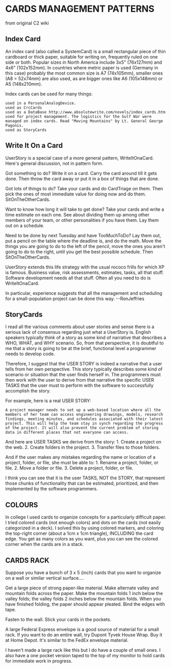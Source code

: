 # CARDS MANAGEMENT PATTERNS

from original C2 wiki

## Index Card
An index card (also called a SystemCard) is a small rectangular piece of thin cardboard or thick paper, suitable for writing on, frequently ruled on one side or both. Popular sizes in North America include 3x5" (76x127mm) and 4x6" (102x152mm). In countries where metric paper is used (Germany in this case) probably the most common size is A7 (74x105mm), smaller ones (A8 = 52x74mm) are also used, as are bigger ones like A6 (105x148mm) or A5 (148x210mm).

Index cards can be used for many things:

    used in a PersonalAnalogDevice.
    used as CrcCards
    used as a DataBase http://www.absolutewrite.com/novels/index_cards.htm
    used for project management. The logistics for the Gulf War were managed on index cards. Read "Moving Mountains" by Lt. General George Pagonis.
    used as StoryCards 

## Write It On a Card
UserStory is a special case of a more general pattern, WriteItOnaCard. Here's general discussion, not in pattern form.

Got something to do? Write it on a card. Carry the card around till it gets done. Then throw the card away or put it in a box of things that are done.

Got lots of things to do? Take your cards and do CardTriage on them. Then pick the ones of most immediate value for doing now and do them. SitOnTheOtherCards.

Want to know how long it will take to get done? Take your cards and write a time estimate on each one. See about dividing them up among other members of your team, or other personalities if you have them. Lay them out on a schedule.

Need to be done by next Tuesday and have TooMuchToDo? Lay them out, put a pencil on the table where the deadline is, and do the math. Move the things you are going to do to the left of the pencil, move the ones you aren't going to do to the right, until you get the best possible schedule. Then SitOnTheOtherCards.

UserStory extends this life strategy with the usual rococo frills for which XP is famous. Business value, risk assessments, estimates, tasks, all that stuff. Software development needs all that stuff. Often all you need to do is WriteItOnaCard.

In particular, experience suggests that all the management and scheduling for a small-population project can be done this way. --RonJeffries

## StoryCards

I read all the various comments about user stories and sense there is a serious lack of consensus regarding just what a UserStory is. English speakers typically think of a story as some kind of narrative that describes a WHO, WHAT, and WHY scenario. So, from that perspective, it is doubtful to me that a story is going to be at the brief, functional level a programmer needs to develop code.

Therefore, I suggest that the USER STORY is indeed a narrative that a user tells from her own perspective. This story typically describes some kind of scenario or situation that the user finds herself in. The programmers must then work with the user to derive from that narrative the specific USER TASKS that the user must to perform with the software to successfully accomplish the story.

For example, here is a real USER STORY:

    A project manager needs to set up a web-based location where all the members of her team can access engineering drawings, models, research findings, meeting minutes, and schedules associated with their latest project. This will help the team stay in synch regarding the progress of the project. It will also prevent the current problem of storing data in different places that not everyone can access.

And here are USER TASKS we derive from the story: 1. Create a project on the web. 2. Create folders in the project. 3. Transfer files to those folders.

And if the user makes any mistakes regarding the name or location of a project, folder, or file, she must be able to: 1. Rename a project, folder, or file. 2. Move a folder or file. 3. Delete a project, folder, or file.

I think you can see that it is the user TASKS, NOT the STORY, that represent those chunks of functionality that can be estimated, prioritized, and then implemented by the software programmers. 

## COLOURS

In college I used cards to organize concepts for a particularly difficult paper. I tried colored cards (not enough colors) and dots on the cards (not easily categorized in a deck). I solved this by using colored markers, and coloring the top-right corner (about a 1cm x 1cm triangle), INCLUDING the card edge. You get as many colors as you want, plus you can see the colored corner when the cards are in a stack.

## CARDS RACK

Suppose you have a bunch of 3 x 5 (inch) cards that you want to 
 organize on a wall or similar vertical surface....


 Get a large piece of strong paper-like material. Make alternate 
 valley and mountain folds across the paper.  Make the mountain 
 folds 1 inch below the valley folds; the valley folds 2 inches below 
 the mountain folds. When you have finished folding, the paper 
 should appear pleated. Bind the edges with tape.


 Fasten to the wall. Stick your cards in the pockets. 


 A large Federal Express envelope is a good source of material for a 
 small rack. If you want to do an entire wall, try Dupont Tyvek 
 House Wrap. Buy it at Home Depot. It's similar to the FedEx 
 envelope material.


 I haven't made a large rack like this but I do have a couple of small 
 ones. I also have a one pocket version taped to the top of my 
 monitor to hold cards for immediate work in progress.



